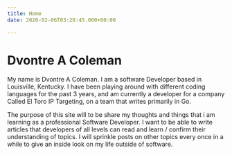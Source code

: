 ```yaml
---
title: Home
date: 2020-02-06T03:20:45.000+00:00

---
```

# Dvontre A Coleman

My name is Dvontre A Coleman.  I am a software Developer based in Louisville, Kentucky.  I have been playing around with different coding languages for the past  3 years, and am currently a developer for a company Called El Toro IP Targeting, on a team that writes primarily in Go.

The purpose of this site will to be share my thoughts and things that i am learning as a professional Software Developer. I want to be able to write articles that developers of all levels can read and learn / confirm their understanding of topics. I will sprinkle posts on other topics every once in a while to give an inside look on my life outside of software.